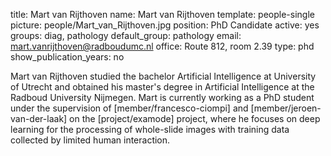 title: Mart van Rijthoven
name: Mart van Rijthoven
template: people-single
picture: people/Mart_van_Rijthoven.jpg
position: PhD Candidate
active: yes
groups: diag, pathology
default_group: pathology
email: mart.vanrijthoven@radboudumc.nl
office: Route 812, room 2.39
type: phd
show_publication_years: no

Mart van Rijthoven studied the bachelor Artificial Intelligence at University of Utrecht and obtained his master's degree in Artificial Intelligence at the Radboud University Nijmegen. Mart is currently working as a PhD student under the supervision of [member/francesco-ciompi] and [member/jeroen-van-der-laak] on the [project/examode] project, where he focuses on deep learning for the processing of whole-slide images with training data collected by limited human interaction.
